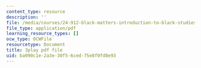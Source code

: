 ```yaml
---
content_type: resource
description: ''
file: /media/courses/24-912-black-matters-introduction-to-black-studies-spring-2017/ba090c1e2a3e30f56ced75e8f0fd8e93_WdQUiCPvcvw.pdf
file_type: application/pdf
learning_resource_types: []
ocw_type: OCWFile
resourcetype: Document
title: 3play pdf file
uid: ba090c1e-2a3e-30f5-6ced-75e8f0fd8e93
---
```

